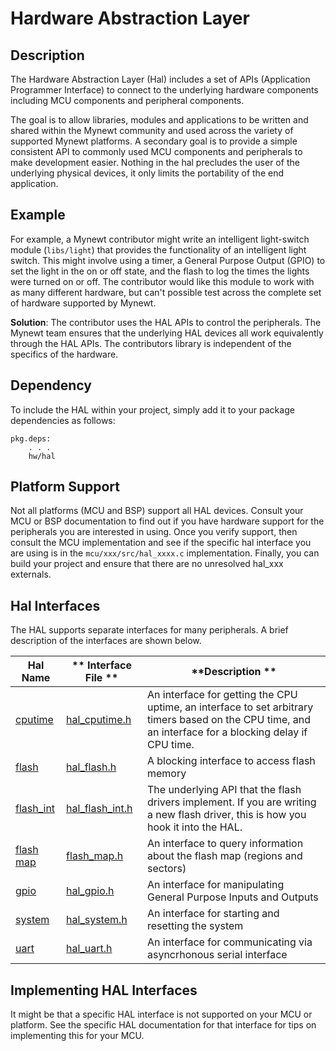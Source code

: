 # Hardware Abstraction Layer

## Description

The Hardware Abstraction Layer (Hal) includes a set of APIs 
(Application Programmer Interface) to connect to 
the underlying hardware components including MCU components and peripheral
components.

The goal is to allow libraries, modules and applications to be written and
shared within the Mynewt community and used across the variety of supported
Mynewt platforms. A secondary goal is to provide a simple consistent API 
to commonly used MCU components and peripherals to make development easier.
Nothing in the hal precludes the user of the underlying physical devices,
it only limits the portability of the end application.

## Example

For example, a Mynewt contributor might write an intelligent light-switch 
module (`libs/light`) that provides the functionality of an intelligent light 
switch.  This might involve using a timer, a General Purpose Output (GPIO) 
to set the light in the on or off state, and the flash to log the times the 
lights were turned on or off.  The contributor would  like this module to 
work with as many different hardware, but can't possible test across the 
complete set of hardware supported by Mynewt.

**Solution**:  The contributor uses the HAL APIs to control the peripherals.
The Mynewt team ensures that the underlying HAL devices all work equivalently
through the HAL APIs. The contributors library is independent of the specifics
of the hardware.  

## Dependency

To include the HAL within your project,  simply add it to your package
dependencies as follows:

```no-highlight
pkg.deps: 
    . . .
    hw/hal
```

## Platform Support

Not all platforms (MCU and BSP) support all HAL devices. Consult your MCU
or BSP documentation to find out if you have hardware support for the 
peripherals you are interested in using.  Once you verify support, then
consult the MCU implementation and see if the specific hal interface you are
using is in the `mcu/xxx/src/hal_xxxx.c` implementation.  Finally, you 
can build your project and ensure that there are no unresolved hal_xxx 
externals.

## Hal Interfaces

The HAL supports separate interfaces for many peripherals.  A brief
description of the interfaces are shown below.


| **Hal Name** | ** Interface File ** | **Description ** |
|--------------|----------------------|------------------|
| [cputime](hal_cpu_timer.md)      |  [hal_cputime.h](https://github.com/apache/incubator-mynewt-larva/blob/master/hw/hal/include/hal/hal_cputime.h)       | An interface for getting the CPU uptime, an interface to set arbitrary timers based on the CPU time, and an interface for a blocking delay if CPU time.
| [flash](hal_flash.md)        |  [hal_flash.h](https://github.com/apache/incubator-mynewt-larva/blob/master/hw/hal/include/hal/hal_flash.h)         | A blocking interface to access flash memory
| [flash_int](hal_flash_int.md)    |  [hal_flash_int.h](https://github.com/apache/incubator-mynewt-larva/blob/master/hw/hal/include/hal/hal_flash_int.h)     | The underlying API that the flash drivers implement.  If you are writing a new flash driver, this is how you hook it into the HAL.
| [flash map](hal_flash_map.md)    |  [flash_map.h](https://github.com/apache/incubator-mynewt-larva/blob/master/hw/hal/include/hal/flash_map.h)         | An interface to query information about the flash map (regions and sectors) 
| [gpio](hal_gpio.md)         |  [hal_gpio.h](https://github.com/apache/incubator-mynewt-larva/blob/master/hw/hal/include/hal/hal_gpio.h)          |  An interface for manipulating General Purpose Inputs and Outputs
| [system](hal_system.md)       |  [hal_system.h](https://github.com/apache/incubator-mynewt-larva/blob/master/hw/hal/include/hal/hal_system.h)      | An interface for starting and resetting the system
| [uart](hal_uart.md)         |  [hal_uart.h](https://github.com/apache/incubator-mynewt-larva/blob/master/hw/hal/include/hal/hal_uart.h)         | An interface for communicating via asyncrhonous serial interface 


## Implementing HAL Interfaces

It might be that a specific HAL interface is not supported on your MCU or
platform.  See the specific HAL documentation for that interface for tips
on implementing this for your MCU.
